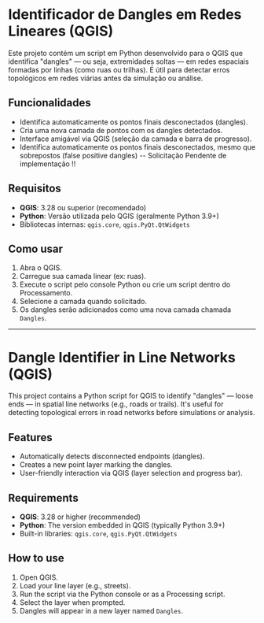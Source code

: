 # Identificador de Dangles em Redes Lineares (QGIS)

Este projeto contém um script em Python desenvolvido para o QGIS que identifica "dangles" — ou seja, extremidades soltas — em redes espaciais formadas por linhas (como ruas ou trilhas). É útil para detectar erros topológicos em redes viárias antes da simulação ou análise.

## Funcionalidades

- Identifica automaticamente os pontos finais desconectados (dangles).
- Cria uma nova camada de pontos com os dangles detectados.
- Interface amigável via QGIS (seleção da camada e barra de progresso).
- Identifica automaticamente os pontos finais desconectados, mesmo que sobrepostos (false positive dangles) -- Solicitação Pendente de implementação !!

## Requisitos

- **QGIS**: 3.28 ou superior (recomendado)
- **Python**: Versão utilizada pelo QGIS (geralmente Python 3.9+)
- Bibliotecas internas: `qgis.core`, `qgis.PyQt.QtWidgets`

## Como usar

1. Abra o QGIS.
2. Carregue sua camada linear (ex: ruas).
3. Execute o script pelo console Python ou crie um script dentro do Processamento.
4. Selecione a camada quando solicitado.
5. Os dangles serão adicionados como uma nova camada chamada `Dangles`.

---

# Dangle Identifier in Line Networks (QGIS)

This project contains a Python script for QGIS to identify "dangles" — loose ends — in spatial line networks (e.g., roads or trails). It's useful for detecting topological errors in road networks before simulations or analysis.

## Features

- Automatically detects disconnected endpoints (dangles).
- Creates a new point layer marking the dangles.
- User-friendly interaction via QGIS (layer selection and progress bar).

## Requirements

- **QGIS**: 3.28 or higher (recommended)
- **Python**: The version embedded in QGIS (typically Python 3.9+)
- Built-in libraries: `qgis.core`, `qgis.PyQt.QtWidgets`

## How to use

1. Open QGIS.
2. Load your line layer (e.g., streets).
3. Run the script via the Python console or as a Processing script.
4. Select the layer when prompted.
5. Dangles will appear in a new layer named `Dangles`.
